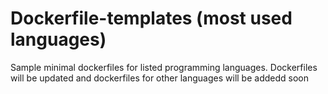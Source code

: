 # Dockerfile-templates (most used languages)

Sample minimal dockerfiles for listed programming languages. Dockerfiles will be updated and dockerfiles for other languages will be addedd soon
